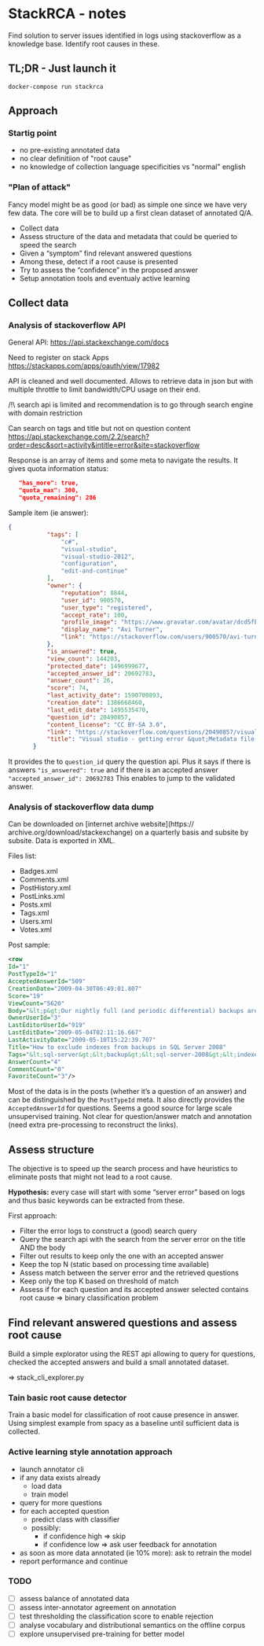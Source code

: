 # StackRCA - notes

Find solution to server issues identified in logs using stackoverflow as a knowledge base. Identify root causes in these.

## TL;DR - Just launch it

```shell
docker-compose run stackrca
```

## Approach

### Startig point

* no pre-existing annotated data
* no clear definitiion of "root cause"
* no knowledge of collection language specificities vs "normal" english

### "Plan of attack"

Fancy model might be as good (or bad) as simple one since we have very few data. The core will be to build up a first clean dataset of annotated Q/A.

* Collect data
* Assess structure of the data and metadata that could be queried to speed the search
* Given a “symptom” find relevant answered questions
* Among these, detect if a root cause is presented
* Try to assess the “confidence” in the proposed answer
* Setup annotation tools and eventualy active learning

## Collect data

### Analysis of stackoverflow API

General API:
https://api.stackexchange.com/docs 

Need to register on stack Apps
https://stackapps.com/apps/oauth/view/17982

API is cleaned and well documented. Allows to retrieve data in json but with multiple throttle to limit bandwidth/CPU usage on their end.

/!\ search api is limited and recommendation is to go through search engine with domain restriction

Can search on tags and title but not on question content
https://api.stackexchange.com/2.2/search?order=desc&sort=activity&intitle=error&site=stackoverflow

Response is an array of items and some meta to navigate the results. It gives quota information status:

```json
   "has_more": true,
   "quota_max": 300,
   "quota_remaining": 286
```

Sample item (ie answer):

```json
{
           "tags": [
               "c#",
               "visual-studio",
               "visual-studio-2012",
               "configuration",
               "edit-and-continue"
           ],
           "owner": {
               "reputation": 8844,
               "user_id": 900570,
               "user_type": "registered",
               "accept_rate": 100,
               "profile_image": "https://www.gravatar.com/avatar/dcd5fb635665e9ea3634f7cd413e9ad4?s=128&d=identicon&r=PG",
               "display_name": "Avi Turner",
               "link": "https://stackoverflow.com/users/900570/avi-turner"
           },
           "is_answered": true,
           "view_count": 144203,
           "protected_date": 1496999677,
           "accepted_answer_id": 20692783,
           "answer_count": 26,
           "score": 74,
           "last_activity_date": 1590700893,
           "creation_date": 1386668460,
           "last_edit_date": 1495535470,
           "question_id": 20490857,
           "content_license": "CC BY-SA 3.0",
           "link": "https://stackoverflow.com/questions/20490857/visual-studio-getting-error-metadata-file-xyz-could-not-be-found-after-edi",
           "title": "Visual studio - getting error &quot;Metadata file &#39;XYZ&#39; could not be found&quot; after edit continue"
       }
```

It provides the to `question_id` query the question api. Plus it says if there is answers `"is_answered": true` and if there is an accepted answer `"accepted_answer_id": 20692783`
This enables to jump to the validated answer.

### Analysis of stackoverflow data dump

Can be downloaded on [internet archive website](https:// archive.org/download/stackexchange) on a quarterly basis and subsite by subsite.
Data is exported in XML.

Files list:

* Badges.xml
* Comments.xml
* PostHistory.xml  
* PostLinks.xml
* Posts.xml
* Tags.xml
* Users.xml
* Votes.xml

Post sample:

```xml
<row
Id="1"
PostTypeId="1"
AcceptedAnswerId="509"
CreationDate="2009-04-30T06:49:01.807"
Score="19"
ViewCount="5620"
Body="&lt;p&gt;Our nightly full (and periodic differential) backups are becoming quite large, due mostly to the amount of indexes on our tables; roughly half the backup size is comprised of indexes.&lt;/p&gt;&#xA;&#xA;&lt;p&gt;We're using the &lt;strong&gt;Simple&lt;/strong&gt; recovery model for our backups.&lt;/p&gt;&#xA;&#xA;&lt;p&gt;Is there any way, through using &lt;code&gt;FileGroups&lt;/code&gt; or some other file-partitioning method, to &lt;strong&gt;exclude&lt;/strong&gt; indexes from the backups?&lt;/p&gt;&#xA;&#xA;&lt;p&gt;It would be nice if this could be extended to full-text catalogs, as well.&lt;/p&gt;&#xA;"
OwnerUserId="3"
LastEditorUserId="919"
LastEditDate="2009-05-04T02:11:16.667"
LastActivityDate="2009-05-10T15:22:39.707"
Title="How to exclude indexes from backups in SQL Server 2008"
Tags="&lt;sql-server&gt;&lt;backup&gt;&lt;sql-server-2008&gt;&lt;indexes&gt;"
AnswerCount="4"
CommentCount="0"
FavoriteCount="3"/>
```

Most of the data is in the posts (whether it’s a question of an answer) and can be distinguished by the `PostTypeId` meta. It also directly provides the `AcceptedAnswerId` for questions. Seems a good source for large scale unsupervised training. Not clear for question/answer match and annotation (need extra pre-processing to reconstruct the links).

## Assess structure

The objective is to speed up the search process and have heuristics to eliminate posts that might not lead to a root cause.

**Hypothesis:** every case will start with some “server error” based on logs and thus basic keywords can be extracted from these.

First approach:

* Filter the error logs to construct a (good) search query
* Query the search api with the search from the server error on the title AND the body
* Filter out results to keep only the one with an accepted answer
* Keep the top N (static based on processing time available)
* Assess match between the server error and the retrieved questions
* Keep only the top K based on threshold of match
* Assess if for each question and its accepted answer selected contains root cause => binary classification problem

## Find relevant answered questions and assess root cause

Build a simple explorator using the REST api allowing to query for questions, checked the accepted answers and build a small annotated dataset.

=> stack_cli_explorer.py

### Tain basic root cause detector

Train a basic model for classification of root cause presence in answer. Using simplest example from spacy as a baseline until sufficient data is collected.

### Active learning style annotation approach

* launch annotator cli
* if any data exists already
    * load data
    * train model
* query for more questions
* for each accepted question
    * predict class with classifier
    * possibly: 
        * if confidence high => skip
        * if confidence low => ask user feedback for annotation
* as soon as more data annotated (ie 10% more): ask to retrain the model
* report performance and continue

### TODO

* [ ] assess balance of annotated data
* [ ] assess inter-annotator agreement on annotation
* [ ] test thresholding the classification score to enable rejection
* [ ] analyse vocabulary and distributional semantics on the offline corpus
* [ ] explore unsupervised pre-training for better model
